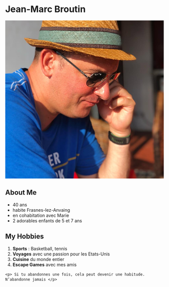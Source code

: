 
# Jean-Marc Broutin

![JMB's picture](JMB.png)

## About Me

- 40 ans
- habite Frasnes-lez-Anvaing
- en cohabitation avec Marie
- 2 adorables enfants de 5 et 7 ans


## My Hobbies
1. **Sports** : Basketball, tennis  
2. **Voyages** avec une passion pour les Etats-Unis
3. **Cuisine** du monde entier
4. **Escape Games** avec mes amis

```
<p> Si tu abandonnes une fois, cela peut devenir une habitude. N’abandonne jamais </p>
```
